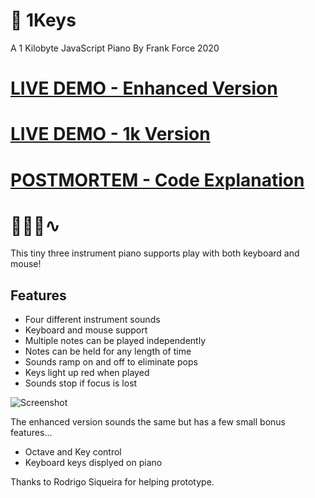 # 🎹 1Keys
A 1 Kilobyte JavaScript Piano
By Frank Force 2020

# [LIVE DEMO - Enhanced Version](https://killedbyapixel.github.io/1Keys)
# [LIVE DEMO - 1k Version](https://killedbyapixel.github.io/1Keys/index.min.html)
# [POSTMORTEM - Code Explanation](https://frankforce.com/?p=7617)

# 🎹🎷🎻∿

This tiny three instrument piano supports play with both keyboard and mouse!

## Features

- Four different instrument sounds
- Keyboard and mouse support
- Multiple notes can be played independently
- Notes can be held for any length of time
- Sounds ramp on and off to eliminate pops
- Keys light up red when played
- Sounds stop if focus is lost

![Screenshot](/screen.jpg)

The enhanced version sounds the same but has a few small bonus features...
- Octave and Key control
- Keyboard keys displyed on piano

Thanks to Rodrigo Siqueira for helping prototype.
